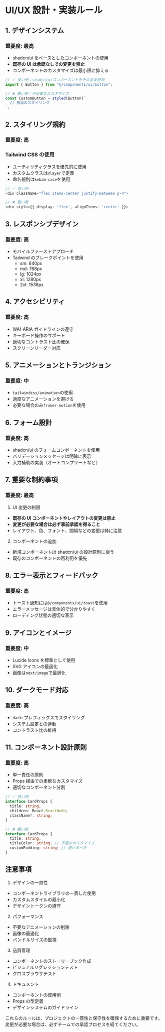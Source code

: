 # UI/UX 設計・実装ルール

## 1. デザインシステム

### 重要度: 最高

- shadcn/ui をベースとしたコンポーネントの使用
- **既存の UI は承認なしでの変更を禁止**
- コンポーネントのカスタマイズは最小限に抑える

```typescript
// ✅ 良い例：shadcn/uiコンポーネントをそのまま使用
import { Button } from "@/components/ui/button";

// ❌ 悪い例：不必要なカスタマイズ
const CustomButton = styled(Button)`
  // 独自のスタイリング
`;
```

## 2. スタイリング規約

### 重要度: 高

### Tailwind CSS の使用

- ユーティリティクラスを優先的に使用
- カスタムクラスは`@layer`で定義
- 命名規則は`kebab-case`を使用

```typescript
// ✅ 良い例
<div className="flex items-center justify-between p-4">

// ❌ 悪い例
<div style={{ display: 'flex', alignItems: 'center' }}>
```

## 3. レスポンシブデザイン

### 重要度: 高

- モバイルファーストアプローチ
- Tailwind のブレークポイントを使用
  - sm: 640px
  - md: 768px
  - lg: 1024px
  - xl: 1280px
  - 2xl: 1536px

## 4. アクセシビリティ

### 重要度: 高

- WAI-ARIA ガイドラインの遵守
- キーボード操作のサポート
- 適切なコントラスト比の確保
- スクリーンリーダー対応

## 5. アニメーションとトランジション

### 重要度: 中

- `tailwindcss/animation`の使用
- 過度なアニメーションを避ける
- 必要な場合のみ`framer-motion`を使用

## 6. フォーム設計

### 重要度: 高

- shadcn/ui のフォームコンポーネントを使用
- バリデーションメッセージは明確に表示
- 入力補助の実装（オートコンプリートなど）

## 7. 重要な制約事項

### 重要度: 最高

1. UI 変更の制限

- **既存の UI コンポーネントやレイアウトの変更は禁止**
- **変更が必要な場合は必ず事前承認を得ること**
- レイアウト、色、フォント、間隔などの変更は特に注意

2. コンポーネントの追加

- 新規コンポーネントは shadcn/ui の設計原則に従う
- 既存のコンポーネントの再利用を優先

## 8. エラー表示とフィードバック

### 重要度: 高

- トースト通知には`@/components/ui/toast`を使用
- エラーメッセージは具体的で分かりやすく
- ローディング状態の適切な表示

## 9. アイコンとイメージ

### 重要度: 中

- Lucide Icons を標準として使用
- SVG アイコンの最適化
- 画像は`next/image`で最適化

## 10. ダークモード対応

### 重要度: 高

- `dark:`プレフィックスでスタイリング
- システム設定との連動
- コントラスト比の維持

## 11. コンポーネント設計原則

### 重要度: 高

- 単一責任の原則
- Props 経由での柔軟なカスタマイズ
- 適切なコンポーネント分割

```typescript
// ✅ 良い例
interface CardProps {
  title: string;
  children: React.ReactNode;
  className?: string;
}

// ❌ 悪い例
interface CardProps {
  title: string;
  titleColor: string; // 不要なカスタマイズ
  customPadding: string; // 避けるべき
}
```

## 注意事項

1. デザインの一貫性

- コンポーネントライブラリの一貫した使用
- カスタムスタイルの最小化
- デザイントークンの遵守

2. パフォーマンス

- 不要なアニメーションの削除
- 画像の最適化
- バンドルサイズの監視

3. 品質管理

- コンポーネントのストーリーブック作成
- ビジュアルリグレッションテスト
- クロスブラウザテスト

4. ドキュメント

- コンポーネントの使用例
- Props の型定義
- デザインシステムのガイドライン

これらのルールは、プロジェクトの一貫性と保守性を確保するために重要です。
変更が必要な場合は、必ずチームでの承認プロセスを経てください。
